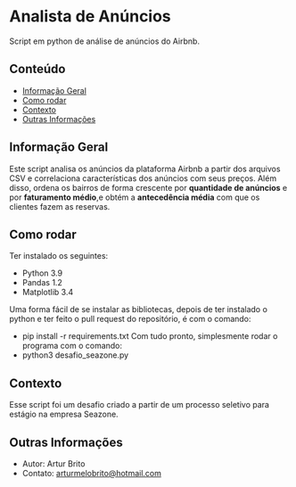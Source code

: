 # Analista de Anúncios
Script em python de análise de anúncios do Airbnb.

## Conteúdo
* [Informação Geral](#informação-geral)
* [Como rodar](#como-rodar)
* [Contexto](#contexto)
* [Outras Informações](#outras-informações)

## Informação Geral
Este script analisa os anúncios da plataforma Airbnb a partir dos arquivos CSV e correlaciona características
dos anúncios com seus preços. Além disso, ordena os bairros de forma crescente por **quantidade de anúncios** e 
por **faturamento médio**,e obtém a **antecedência média** com que os clientes fazem as reservas.

## Como rodar
Ter instalado os seguintes:
* Python     3.9
* Pandas     1.2
* Matplotlib 3.4

Uma forma fácil de se instalar as bibliotecas, depois de ter instalado o python e ter feito o pull request do 
repositório, é com o comando:
* pip install -r requirements.txt
Com tudo pronto, simplesmente rodar o programa com o comando:
* python3 desafio_seazone.py 

## Contexto
Esse script foi um desafio criado a partir de um processo seletivo para estágio na empresa Seazone.

## Outras Informações
* Autor: Artur Brito
* Contato: arturmelobrito@hotmail.com
